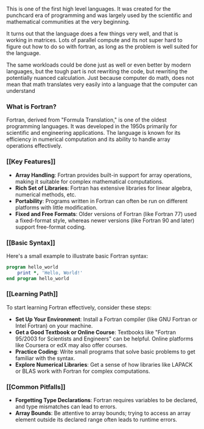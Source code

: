 

This is one of the first high level languages. It was created for the punchcard era of programming and was largely used by the scientific and mathematical communities at the very beginning.

It turns out that the language does a few things very well, and that is working in matrices. Lots of parallel compute and its not super hard to figure out how to do so with fortran, as long as the problem is well suited for the language. 

The same workloads could be done just as well or even better by modern languages, but the tough part is not rewriting the code, but rewriting the potentially nuanced calculation. Just because computer do math, does not mean that math translates very easily into a language that the computer can understand





### **What is Fortran?**

Fortran, derived from "Formula Translation," is one of the oldest programming languages. It was developed in the 1950s primarily for scientific and engineering applications. The language is known for its efficiency in numerical computation and its ability to handle array operations effectively.

### **[[Key Features]]**

- **Array Handling**: Fortran provides built-in support for array operations, making it suitable for complex mathematical computations.
- **Rich Set of Libraries**: Fortran has extensive libraries for linear algebra, numerical methods, etc.
- **Portability**: Programs written in Fortran can often be run on different platforms with little modification.
- **Fixed and Free Formats**: Older versions of Fortran (like Fortran 77) used a fixed-format style, whereas newer versions (like Fortran 90 and later) support free-format coding.


### **[[Basic Syntax]]**

Here's a small example to illustrate basic Fortran syntax:

```fortran
program hello_world
    print *, 'Hello, World!'
end program hello_world
```

### **[[Learning Path]]**

To start learning Fortran effectively, consider these steps:

- **Set Up Your Environment**: Install a Fortran compiler (like GNU Fortran or Intel Fortran) on your machine.
- **Get a Good Textbook or Online Course**: Textbooks like "Fortran 95/2003 for Scientists and Engineers" can be helpful. Online platforms like Coursera or edX may also offer courses.
- **Practice Coding**: Write small programs that solve basic problems to get familiar with the syntax.
- **Explore Numerical Libraries**: Get a sense of how libraries like LAPACK or BLAS work with Fortran for complex computations.


### **[[Common Pitfalls]]**

- **Forgetting Type Declarations**: Fortran requires variables to be declared, and type mismatches can lead to errors.
- **Array Bounds**: Be attentive to array bounds; trying to access an array element outside its declared range often leads to runtime errors.



